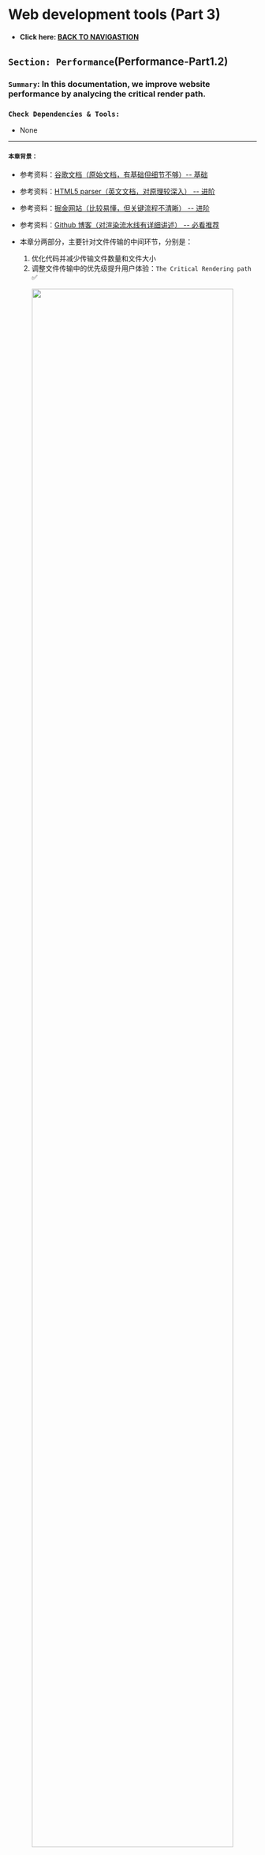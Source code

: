 # Web development tools (Part 3)

- #### Click here: [BACK TO NAVIGASTION](https://github.com/DonghaoWu/WebDev-tools-demo/blob/master/README.md)

## `Section: Performance`(Performance-Part1.2)

### `Summary`: In this documentation, we improve website performance by analycing the critical render path.

### `Check Dependencies & Tools:`

- None

------------------------------------------------------------

#### `本章背景：`
- 参考资料：[谷歌文档（原始文档，有基础但细节不够）-- 基础](https://developers.google.com/web/fundamentals/performance/critical-rendering-path/adding-interactivity-with-javascript)

- 参考资料：[HTML5 parser（英文文档，对原理较深入） -- 进阶](https://www.html5rocks.com/en/tutorials/internals/howbrowserswork/#The_main_flow)

- 参考资料：[掘金网站（比较易懂，但关键流程不清晰） -- 进阶](https://juejin.im/post/5c1dde33f265da61776bf49a)

- 参考资料：[Github 博客（对渲染流水线有详细讲述） -- 必看推荐](https://blog.poetries.top/browser-working-principle/guide/)

- 本章分两部分，主要针对文件传输的中间环节，分别是：
    1. 优化代码并减少传输文件数量和文件大小 
    2. 调整文件传输中的优先级提升用户体验：`The Critical Rendering path` :white_check_mark:

<p align="center">
<img src="../assets/w18.png" width=90%>
</p>

------------------------------------------------------------

### <span id="3.0">`Brief Contents & codes position`</span>

- #### Click here: [BACK TO NAVIGASTION](https://github.com/DonghaoWu/WebDev-tools-demo/blob/master/README.md)

- [3.1 Optimize file position in HTML file..](#3.1)
- [3.2 Optimize css file.](#3.2)
- [3.3 Optimize js file.](#3.3)
- [3.4 Tools to check website performance.](#3.4)

<p align="center">
<img src="../assets/w17.png" width=90%>
</p>

<p align="center">
<img src="../assets/w16.png" width=90%>
</p>

------------------------------------------------------------

### <span id="3.1">`Step1: Optimize file position in HTML file.`</span>

- #### Click here: [BACK TO CONTENT](#3.0)

  1. 正常相对静态的网页的优化规则是使用`普通型`或者`defer型`，如果使用`普通型`则把 js 文件放在最后，css 文件放在前面；如果使用`defer型`，则 js 文件的位置不需要讲究。

  2. 当然这种情况只对于相对静态的网页而言，相对动态一点的需要马上执行 js 文件的话就可以考虑`普通型`或者`async型`。

    __`Location: ./demo-apps/transimission-performance2/index.html`__

  ```html
  <!DOCTYPE html>
  <html lang="en-us">
    <head>
      <!--  App Title  -->
      <title>Keiko Corp</title>
      <!--  App Description  -->
      <meta charset="utf-8">
      <meta name="viewport" content="width=device-width, initial-scale=1.0, minimum-scale=1.0" />

      <link rel="stylesheet" type="text/css" href="css/bootstrap.css"/>
      <link rel="stylesheet" type="text/css" href="css/owl.transitions.css"/>
      <link rel="stylesheet" type="text/css" href="css/owl.carousel.css"/>
      <link rel="stylesheet" type="text/css" href="css/animate.css"/>
      <link rel="stylesheet" type="text/css" href="css/main.css"/>
      
    </head>
    <body>

      <!--  Header Section  -->
      <header>
        <div class="container">
          <div class="logo pull-left animated wow fadeInLeft">
            <img class="logo-image" src="img/logo.png" alt="" title="">
          </div>


          <nav class="pull-left">
            <ul class="list-unstyled">
              <li class="animated wow fadeInLeft" data-wow-delay="0s"><a href="#about">About</a></li>
              <li class="animated wow fadeInLeft" data-wow-delay=".1s"><a href="#app_features">Features</a></li>
              <li class="animated wow fadeInLeft" data-wow-delay=".2s"><a href="#testimonials">Testimonials</a></li>
            </ul>
          </nav>

          <div class="social pull-right">
            <ul class="list-unstyled">
              <li class="animated wow fadeInRight" data-wow-delay=".2s"><a href="#"><img src="img/facebook.png" alt="" title=""></a></li>
              <li class="animated wow fadeInRight" data-wow-delay=".1s"><a href="#"><img src="img/twitter.png" alt="" title=""></a></li>
              <li class="animated wow fadeInRight" data-wow-delay="0s"><a href="#"><img src="img/google.png" alt="" title=""></a></li>
            </ul>
          </div>

          <span class="burger_icon">menu</span>
        </div>
      </header>
      <!--  End Header Section  -->






      <!--  Hero Section  -->
      <section class="hero" id="hero">
        <div class="container">
          <div class="caption">
            <h1 class="text-uppercase  animated wow fadeInLeft">Creators of Robofriends and SmartBrain</h1>
            <p class="enhance text-lowercase  animated wow fadeInLeft">Developers of the future, building for today</p>

            <a href="https://github.com/aneagoie/robofriends" class="app_store_btn text-uppercase animated wow fadeInLeft">
              <i class="android_icon"></i>
              <span>Robofriends</span>
            </a>

            <a href="https://github.com/aneagoie/smart-brain" class="app_store_btn text-uppercase animated wow fadeInLeft">
              <i class="iphone_icon"></i>
              <span>SmartBrain</span>
            </a>
          </div>
        </div>
      </section>
      <!--  End Hero Section  -->






      <!--  Featured On Section  -->
      <section class="featured_on">
        <div class="container">
          <ul class="list-unstyled text-center clearfix">
            <li class="col-xs-6 col-sm-6 col-md-3 animated wow fadeInDown">
              <img src="img/google_logo.png" alt="" title="">
            </li>
            <li class="col-xs-6 col-sm-6 col-md-3 animated wow fadeInDown" data-wow-delay=".2s">
              <img src="img/facebook_logo.png" alt="" title="">
            </li>
            <li class="col-xs-6 col-sm-6 col-md-3 animated wow fadeInDown" data-wow-delay=".3s">
              <img src="img/yahoo_logo.png" alt="" title="">
            </li>
            <li class="col-xs-6 col-sm-6 col-md-3 animated wow fadeInDown" data-wow-delay=".4s">
              <img src="img/paypal_logo.png" alt="" title="">
            </li>
          </ul>
        </div>
      </section>
      <!--  End Featured On Section  -->






      <!--  About Section  -->
      <section class="about" id="about">
        <div class="container">
          <div class="row">
            <div class="col-md-6 text-center animated wow fadeInLeft">
              <div class="iphone">
                <img src="img/iphone.png" alt="" titl="">
              </div>
            </div>
            <div class="col-md-6 animated wow fadeInRight">
              <div class="features_list">
                <h1 class="text-uppercase">The Greatest Products Ever Created</h1>
                <p>Seuismod ligula ipsum vulputate tellus quisque dictum tortor at purus faucibus tincidunt, pellentesque habitant morbi tristique senectus et netus et malesuada fames ac turpis egestas. </p>
                <ul class="list-unstyled">
                  <li class="camera_icon">
                    <span>Euismod ligula ipsum vulputate tellus.</span>
                  </li>
                  <li class="video_icon">
                    <span>Morbi non efficitur nibh sit amet est eros.</span>
                  </li>
                  <li class="eye_icon">
                    <span>Fusce faucibus ante liberonec luctus egestas.</span>
                  </li>
                  <li class="pic_icon">
                    <span>Quisque pretium malesuada ornare.</span>
                  </li>
                  <li class="loc_icon">
                    <span>Cras interdum vestibulum dolor.</span>
                  </li>
                </ul>

                <a href="#" class="app_store_btn text-uppercase" id="play_video" data-video="https://www.youtube.com/watch?v=sCX_YMPuJGA?autoplay=1&showinfo=0">
                  <i class="play_icon"></i>
                  <span>About Video</span>
                </a>
                <a href="#hero" class="app_link">Get the app</a>
              </div>
            </div>
          </div>
        </div>

        <div class="about_video show_video">
          <a href="" class="close_video"></a>
        </div>
      </section>
      <!--  End About Section  -->






      <!--  App Features Section  -->
      <section class="app_features" id="app_features">
        <div class="container">

          <div class="row text-center">
            <div class="col-sm-4 col-md-4 details animated wow fadeInDown" data-wow-delay="0s">
              <img src="img/f_icon1.png" alt="" title="">
              <h1 class="text-uppercase">malesuada fames turpis.</h1>
              <p class="text-lowercase">vel ultrices mauris libero id diam. Vivamus tellus sagittis facilisis nisi quis mollis risus quisque ultrices elit.</p>
            </div>
            <div class="col-sm-4 col-md-4 details animated wow fadeInDown" data-wow-delay=".1s">
              <img src="img/f_icon2.png" alt="" title="">
              <h1 class="text-uppercase">malesuada fames turpis.</h1>
              <p class="text-lowercase">vel ultrices mauris libero id diam. Vivamus tellus sagittis facilisis nisi quis mollis risus quisque ultrices elit.</p>
            </div>
            <div class="col-sm-4 col-md-4 details animated wow fadeInDown" data-wow-delay=".2s">
              <img src="img/f_icon3.png" alt="" title="">
              <h1 class="text-uppercase">malesuada fames turpis.</h1>
              <p class="text-lowercase">vel ultrices mauris libero id diam. Vivamus tellus sagittis facilisis nisi quis mollis risus quisque ultrices elit.</p>
            </div>
          </div>
          <div class="row text-center">
            <div class="col-sm-4 col-md-4 details animated wow fadeInDown" data-wow-delay="0s">
              <img src="img/f_icon4.png" alt="" title="">
              <h1 class="text-uppercase">malesuada fames turpis.</h1>
              <p class="text-lowercase">vel ultrices mauris libero id diam. Vivamus tellus sagittis facilisis nisi quis mollis risus quisque ultrices elit.</p>
            </div>
            <div class="col-sm-4 col-md-4 details animated wow fadeInDown" data-wow-delay=".1s">
              <img src="img/f_icon5.png" alt="" title="">
              <h1 class="text-uppercase">malesuada fames turpis.</h1>
              <p class="text-lowercase">vel ultrices mauris libero id diam. Vivamus tellus sagittis facilisis nisi quis mollis risus quisque ultrices elit.</p>
            </div>
            <div class="col-sm-4 col-md-4 details animated wow fadeInDown" data-wow-delay=".2s">
              <img src="img/f_icon6.png" alt="" title="">
              <h1 class="text-uppercase">malesuada fames turpis.</h1>
              <p class="text-lowercase">vel ultrices mauris libero id diam. Vivamus tellus sagittis facilisis nisi quis mollis risus quisque ultrices elit.</p>
            </div>
          </div>

        </div>
      </section>
      <!--  And App Features Section  -->






      <!--  Testimonials Section  -->
      <section class="testimonials animated wow fadeIn" id="testimonials" data-wow-duration="2s">
        <div class="container">
          <div class="testimonials_list">

            <ul class="list-unstyled text-center slides clearfix" id="tslider">
              <li>
                <blockquote>
                  <p>Integer pharetra tellus varius, dictum erat vel, maximus tellus. Sed vitae auctor ipsum. Aliquam luctus erat nec pulvinar vehicula donec congue tortor eget sem condimentum, ut tempor massa porttitor. Praesent tincidunt mi orci  in sollicitudin mi dapibus dapibus pellentesque habitant morbi tristique senectus et malesuada fames turpis egestas.</p>
                  <span class="author text-uppercase">John Doe</span>
                  <span class="job">Full Stack developer</span>

                </blockquote>
              </li>

              <li>
                <blockquote>
                  <p>Integer pharetra tellus varius, dictum erat vel, maximus tellus. Sed vitae auctor ipsum. Aliquam luctus erat nec pulvinar vehicula donec congue tortor eget sem condimentum, ut tempor massa porttitor. Praesent tincidunt mi orci  in sollicitudin mi dapibus dapibus pellentesque habitant morbi tristique senectus et malesuada fames turpis egestas.</p>
                  <span class="author text-uppercase">Alex Fredy</span>
                  <span class="job">Javascript developer</span>

                </blockquote>
              </li>

              <li>
                <blockquote>
                  <p>Integer pharetra tellus varius, dictum erat vel, maximus tellus. Sed vitae auctor ipsum. Aliquam luctus erat nec pulvinar vehicula donec congue tortor eget sem condimentum, ut tempor massa porttitor. Praesent tincidunt mi orci  in sollicitudin mi dapibus dapibus pellentesque habitant morbi tristique senectus et malesuada fames turpis egestas.</p>
                  <span class="author text-uppercase">Sara Aliba</span>
                  <span class="job">Web Designer</span>

                </blockquote>
              </li>
            </ul>
            <div id="slider_nav">
              <div id="prev_arrow"></div>
              <div id="next_arrow"></div>
            </div>
          </div>
        </div>
      </section>
      <!--  End Testimonials Section  -->






      <!--  Email Subscription Section  -->
      <section class="sub_box">
        <p class="cta_text animated wow fadeInDown">We're hiring. Join Our company!</p>
        <form action="#" metohd="post" class="animated wow fadeIn" data-wow-duration="2s" id="submit_form">
          <input type="email" id="mc-email" placeholder="Enter your email"/>
          <button type="submit" id="mc_submit">
            <i class="icon"></i>
          </button>
        </form>
        <div class="message" id="error_msg">Please Enter A Valid Email.</div>
        <div class="message" id="success_msg">Thank You For Your Subscription.</div>
      </section>
      <!--  End Email Subscription Section  -->






      <!--  Footer Section  -->
      <footer>
        <ul class="list-unstyled list-inline app_platform">
          <li class="animated wow fadeInDown" data-wow-delay="0s">
            <a href=""><img src="img/android_icon.png" alt="" title=""></a>
          </li>
          <li class="animated wow fadeInDown" data-wow-delay=".1s">
            <a href=""><img src="img/ios_icon.png" alt="" title=""></a>
          </li>
          <li class="animated wow fadeInDown" data-wow-delay=".2s">
            <a href=""><img src="img/windows_icon.png" alt="" title=""></a>
          </li>
        </ul>
        <p class="copyright animated wow fadeIn" data-wow-duration="2s"> <strong>Pixelhint</strong>
      </footer>
      <!--  End Footer Section  -->


      <script type="text/javascript" src="js/jquery.js"></script>
      <script type="text/javascript" src="js/ajaxchimp.js"></script>

      <script type="text/javascript" src="js/owl.carousel.min.js"></script>
      <script type="text/javascript" src="js/wow.js"></script>
      <script type="text/javascript" src="js/parallax.js"></script>
      <script type="text/javascript" src="js/nicescroll.js"></script>
      <script type="text/javascript" src="js/main.js"></script>
      <script type="text/javascript" src="js/scrollTo.js"></script>

    </body>
  </html>
  ```

#### `Comment:`
1. Load style tag in the `<head>`.
2. Load script right before `</body>`.

### <span id="3.2">`Step2: Optimize css file.`</span>

- #### Click here: [BACK TO CONTENT](#3.0)

  1. Above the fold loading. (把次要的 css 文件放在后台下载执行)。

    __`Location: ./demo-apps/transimission-performance2/index.html`__

  ```html
  <body>
    <!-- ... -->

    <script type="text/javascript">
      const loadStyleSheet = src => {
        if (document.createStyleSheet) {
          document.createStyleSheet(src);
        } else {
          const stylesheet = document.createElement('link');
          stylesheet.href = src;
          stylesheet.type = 'text/css';
          stylesheet.rel = 'stylesheet';
          document.getElementsByTagName('head')[0].appendChild(stylesheet);
        }
      }
      window.onload = function () {
        console.log('window done');
        loadStyleSheet('./css/styleTest.css');
      }
    </script>
    
  </body>
  ```

  2. Media Attributes. ( css 文件根据浏览器类型大小进行针对下载)。

  ```html
  <head>
    <link rel="stylesheet" href="./css/styleTest2.css" media="only screen and (min-width:500px)">
  <head>
  ```

#### `Comment:`
1. Only load whatever is needed, check each css file. (减少加载无效的语句和文件)
2. Above the fold loading.（重要的首要页面先加载，次要的指定后台加载。）
3. Media Attributes. ( css 文件根据浏览器类型大小进行针对下载)
4. Less Specificity. （尽量缩减 css 选择器的层级，同时如果 css 内容不多可以考虑使用 `html internal css 或者 inline css`）。

----------------------------------------------------------------------------

<p align="center">
<img src="../assets/w19.png" width=90%>
</p>

----------------------------------------------------------------------------


### <span id="3.3">`Step3: Optimize js file.`</span>

- #### Click here: [BACK TO CONTENT](#3.0)

  ```html
  <script></script>

  <script async></script>

  <script defer></script>
  ```

#### `Comment:`
1. Load Scripts asynchronously. 具体使用规则参考 [STEP5](#3.5)。
2. Defer Loading of Scripts.
3. Minimize DOM manipulation.
4. Avoid long running JavaScript. (举例，有些 JS 按钮弹窗功能会阻止整个加载过程。)

### <span id="3.4">`Step4: Tools to check website performance.`</span>

- #### Click here: [BACK TO CONTENT](#3.0)

  - PageSpeed Insights
    [https://developers.google.com/speed/pagespeed/insights/](https://developers.google.com/speed/pagespeed/insights/)

  - WebPagetest
    [https://www.webpagetest.org/](https://www.webpagetest.org/)

#### `Comment:`
1.


### <span id="3.5">`Step5 Concept questions.`</span>

- #### Click here: [BACK TO CONTENT](#3.0)

#### `A. What is critical render path?`

- Check this post. [Understanding the critical rendering path, rendering pages in 1 second](https://medium.com/@luisvieira_gmr/understanding-the-critical-rendering-path-rendering-pages-in-1-second-735c6e45b47a)

- Build DOM tree from html file
  - When this process is finished the browser will have the full content of the page, but to be able to render the browser has to wait for the CSS Object Model, also known as CSSOM event, which will tell the browser how the elements should look like when rendered.

- Build CSSOM from css file
  - CSS is one of the most important elements of the critical rendering path, because the browser blocks page rendering until it receives and processes all the css files in your page, CSS is render blocking.

- The Render Tree
  - This stage is where the browser `combines the DOM and CSSOM`, this process outputs a final render tree, which contains both the content and the style information of all the visible content on the screen.

- Layout
  - This stage is where the browser calculates the size and position of each visible element on the page, every time an update to the render tree is made, or the size of the viewport changes, the browser has to run layout again.

- Paint
  - When we get to the paint stage, the browser has to pick up the layout result, and paint the pixels to the screen, beware in this stage that not all styles have the same paint times, also combinations of styles can have a greater paint time than the sum of their parts. For an instance mixing a border-radius with a box-shadow, can triple the paint time of an element instead of using just one of the latter.

------------------------------------------------------------

#### `B. How does the browser rendering engine work?`

In order to render content the browser has to go through a series of steps: (`The Critical Rendering path`)
1. Document Object Model(DOM)
2. CSS object model(CSSOM)
3. Render Tree
4. Layout
5. Paint.

------------------------------------------------------------

#### `C. Dealing with Javascript.`

- JavaScript can query and modify the DOM and the CSSOM.
- JavaScript execution blocks on the CSSOM.
- JavaScript blocks DOM construction unless explicitly declared as async.

- When the HTML parser encounters a script tag, it pauses its process of constructing the DOM and yields control to the JavaScript engine; after the JavaScript engine finishes downloading and running, the browser then picks up where it left off and resumes DOM construction.

- In other words, our script block can't find any elements later in the page because they haven't been processed yet! Or, put slightly differently: executing our inline script blocks DOM construction, which also delays the initial render.

- What if the browser hasn't finished downloading and building the CSSOM when we want to run our script? The answer is simple and not very good for performance: the browser delays script execution and DOM construction until it has finished downloading and constructing the CSSOM.

- The location of the script in the document is significant.

- When the browser encounters a script tag, DOM construction pauses until the script finishes executing.

- JavaScript can query and modify the DOM and the CSSOM.
- JavaScript execution pauses until the CSSOM is ready.

- Javascript is a powerful tool that can manipulate both the DOM and CSSOM, so to execute Javascript, the browser has to wait for downloading and parse all the CSS files, get to the CSSOM event and only then finally execute Javascript.

- When the parser finds a script tag it blocks DOM construction, then waits for the browser to get the file and for the javascript engine to parse the script, and the timing when script executes depends on whether the CSSOM is ready,this is why Javascript is parser blocking. __（这里讲的是 普通型。）__

------------------------------------------------------------

#### `D. 个人理解`：
1. 浏览器是这样运作的：收到 HTML 文件之后，先扫描需要什么文件就发出相关的文件请求下载。然后就开始从上往下读取语句，其中请求文件和读取 html 语句的过程是并行的，所以也就有可能出现读到语句了还没有文件的情况。注意这个过程会有两个 parser，第一个是 HTML parser，通过读取除 <script> <link> <style> 之外的元素构建 DOM tree，另外一个 parser 是 CSS parser。

2. 当读到 `<link>` 或者 `<style>`的时候就标志 CSSOM 的建立开头（下载的 CSS 文件的过程可能在读到这一行之前完成，也可能在读到这一行之后完成），一旦文件准备完成，CSS parser 就开始运作并无阻塞地完成 CSSOM 建立。

3. 这是一个 render blocking 的过程，但必须区分开来的是，HTML parser 是没有停下来的，它会继续向下读取并构建 DOM tree 或者遇到 `<script>`。`建立 DOM 的过程和建立 CSSOM 的过程互相独立并行，互不阻塞，当两者准备好之后才会进入下一步 -> Render tree`

4. 当读到 `<script>` 的时候，HTML parser 会马上停下来，也就是说 DOM tree 的构建会停下来，等待 CSS  文件的下载还有 CSS parser 完成 CSSOM。
  - 这时 script 的执行等待 CSSOM 完成后再执行，因为 JS 被延后，HTML parser 也会跟着延后。

  - 基于以上原因，`<script>`一般放在 `</body>`之前，等大部分语句 HTML parsing 之后再执行 `<script>`，防止`<script>`放得太前导致要等 CSSOM 而延误了后面 DOM 的建立。这样做是优先 DOM 和 CSSOM 的并发建立，最后等 DOM 建立大部分，之后执行 `<script>` ，这是一种常规有效优化方法。

  - 以下面例子讲述观点，所指时间都是执行时间没有包括下载时间。

:star: example 1:
```html
<html>
  <!-- DOM Part 1 begins -->
  <head>
      <title>Critical Path: Measure Script</title>
      <meta name="viewport" content="width=device-width,initial-scale=1">
      <!-- DOM Part 1 ends  15ms-->

      <!-- CSSOM begins-->
      <link href="style.css" rel="stylesheet">
      <!-- CSSOM ends 10ms-->

      <!-- JS part begins, wait until CSSOM ending-->
      <script src="script1.js"></script>
      <!-- JS part ends, 5ms-->

  <!-- DOM Part 2 begins -->
  </head>

  <body>
      <h1 id='test'>hello students</h1>
      <div id="test2">
          <p id="p1">This is a paragraph.</p>
          <p id="p2">This is another paragraph.</p>
      </div>
      
  </body>
  <!-- DOM Part 2 begins 15ms-->
</html>

<!-- total = 15ms(DOM1) + 10ms(CSSOM) + 5ms(JS) + 15ms(DOM2) = 45ms -->
```

:star: example 2:
```html
<html>
  <!-- DOM Part 1 begins -->
  <head>
      <title>Critical Path: Measure Script</title>
      <meta name="viewport" content="width=device-width,initial-scale=1">
      <!-- DOM Part 1 ends 15ms-->

      <!-- CSSOM begins-->
      <link href="style.css" rel="stylesheet">
      <!-- CSSOM ends 10ms-->

  <!-- DOM Part 2 begins -->
  </head>

  <body>
      <h1 id='test'>hello students</h1>
      <div id="test2">
          <p id="p1">This is a paragraph.</p>
          <p id="p2">This is another paragraph.</p>
      </div>
      <!-- DOM Part 2 ends 15ms-->

      <!-- JS part begins, wait until CSSOM ending-->
      <script src="script1.js"></script>
      <!-- JS part ends, 5ms-->
  </body>
</html>

<!-- total = 15ms(DOM1) + 15ms(CSSOM & DOM2 并发取最大值) + 5ms(JS) = 35ms  -->
```

  5. 以上例子看出， CSSOM 越早建立，JS 越迟执行，对于提早进入下一阶段 `render tree` 有很大帮助。

  6. 所以初步结论就是，有 `<script>` 是会停止 parsing，但不代表 JS 能马上执行， JS 能不能马上执行还要取决于 CSSOM 是否加载完成。

  7. 7/5 最后的更正， parser blocking 指的是停止 DOM tree 的构建，特指阻塞 HTML parser 而不是 CSS parser，render blocking 指的是不完成就不进入到 `critical rendering path 的下一步 -> render tree`. 

  8. __Historically, when a browser encountered a <script> tag pointing to an external resource, the browser would stop parsing the HTML, retrieve the script, execute it, then continue parsing the HTML. In contrast, if the browser encountered a <link> for an external stylesheet, it would continue parsing the HTML while it fetched the CSS file (in parallel).__

  9. Attribute 的差异。:star:
  - async 适合于不对 DOM 和 CSSOM 进行修改的 script，下载过程不阻塞 HTML parser，但是不确定什么时候和顺序执行，执行过程如果 DOM 还没建立就阻塞 HTML parser，`对 critical rendering path 有影响随机性大。`

  - defer 适合于不需要马上在代码中间就对 DOM 和 CSSOM 进行修改的 script，而是等 DOM 和 CSSOM 就绪那一刻再执行修改即全局修改，下载过程不阻塞 HTML parser，可以确定什么时候和顺序执行，执行过程不阻塞 HTML parser(因为 HTML parser 已经完成 构建 DOM )，`对 critical rendering path 有影响可控制`，效果相当于把默认选项的 script 放在最后。

  - 默认选项（none）：适合于需要马上在代码中间就对 DOM 和 CSSOM 进行修改的 script，下载过程阻塞 HTML parser，可以确定什么时候和顺序执行，执行过程阻塞 HTML parser，`对 critical rendering path 有影响不可控制`。

  10. 综上所述，js 文件里面的3种类型，主要是看当前页面加载的需要，有些是偏向先加载头部的就先执行 js 文件，如果页面不复杂的话可以最后加载 js 文件，而`async`和`defer`型都可以实现异步并行下载，但最大的区别是`async`马上执行且多个无确定顺序，`defer`最后执行且多个可确定顺序。3种类型都是根据实际需要无分好坏，在实际情况中 js 文件对 DOM 的操作可以是多次且有可能是马上的，还有先后的，所以根据实际情况结合3种类型一同出现也不奇怪。

  11. 为了帮助理解可以看下面的流程图对比：

  - 普通型：马上打断 HTML Parser 进行下载并执行 js 文件
  - async 型：不打断主进行下载 js 文件，完成下载后执行过程打断 HTML Parser ，执行 js 文件，如果是多个文件执行则是异步执行，不保证顺序。
  - defer 型：不打断 HTML Parser 进行下载 js 文件，完成下载后执行， HTML Parser 完成后按顺序执行。

<p align="center">
<img src="../assets/w15.png" width=90%>
</p>

-----------------------------------------------------------------------------

<p align="center">
<img src="../assets/p3-20.png" width=90%>
</p>

-----------------------------------------------------------------------------

<p align="center">
<img src="../assets/p3-21.png" width=90%>
</p>

-----------------------------------------------------------------------------

<p align="center">
<img src="../assets/p3-22.png" width=90%>
</p>

-----------------------------------------------------------------------------

<p align="center">
<img src="../assets/p3-23.png" width=90%>
</p>

-----------------------------------------------------------------------------

12. 练习

  a. 外联 css。
  ```html
  <html>
  <head>
      <link href="theme.css" rel="stylesheet">
  </head>
  <body>
      <div>geekbang com</div>
  </body>
  </html>
  ```

  <p align="center">
  <img src="../assets/p3-24.png" width=90%>
  </p>

-----------------------------------------------------------------------------

  b. 外联 css + 内联 script。
  ```html
  <html>
  <head>
      <link href="theme.css" rel="stylesheet">
  </head>
  <body>
      <div>geekbang com</div>
      <script>
          console.log('time.geekbang.org')
      </script>
      <div>geekbang com</div>
  </body>
  </html>
  ```

  <p align="center">
  <img src="../assets/p3-25.png" width=90%>
  </p>

-----------------------------------------------------------------------------

  c. 外联 css + 外联 script。
  ```html
  <html>
  <head>
      <link href="theme.css" rel="stylesheet">
  </head>
  <body>
      <div>geekbang com</div>
      <script src='foo.js'></script>
      <div>geekbang com</div>
  </body>
  </html>
  ```

  <p align="center">
  <img src="../assets/p3-26.png" width=90%>
  </p>

-----------------------------------------------------------------------------


- 推荐阅读博客：[渲染流水线](https://blog.poetries.top/browser-working-principle/guide/part5/lesson23.html#%E9%82%A3%E6%B8%B2%E6%9F%93%E6%B5%81%E6%B0%B4%E7%BA%BF%E4%B8%BA%E4%BB%80%E4%B9%88%E9%9C%80%E8%A6%81-cssom-%E5%91%A2%EF%BC%9F)

- #### Click here: [BACK TO CONTENT](#3.0)
- #### Click here: [BACK TO NAVIGASTION](https://github.com/DonghaoWu/WebDev-tools-demo/blob/master/README.md)




